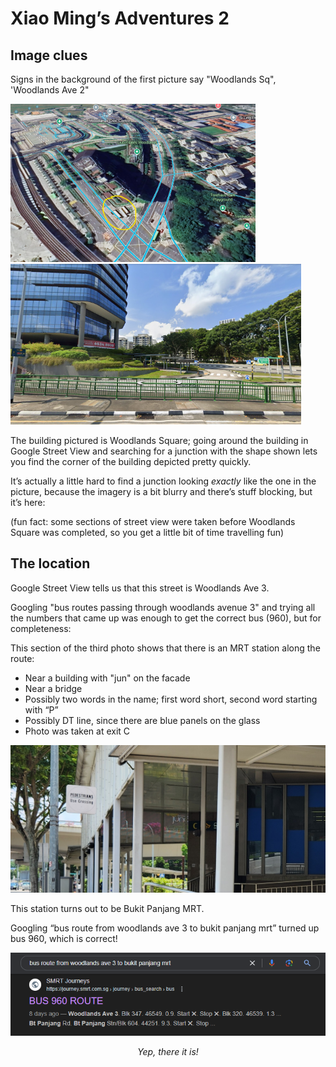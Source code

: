 # Xiao Ming’s Adventures 2

## Image clues
Signs in the background of the first picture say "Woodlands Sq", 'Woodlands Ave 2"

![](images/junction.png) [![](images/location.png)](https://raw.githubusercontent.com/azazazo/blahajctf24-files/refs/heads/main/xiaoming/part2_1.jpg)

The building pictured is Woodlands Square; going around the building in Google Street View and searching for a junction with the shape shown lets you find the corner of the building depicted pretty quickly.

It’s actually a little hard to find a junction looking *exactly* like the one in the picture, because the imagery is a bit blurry and there’s stuff blocking, but it’s here:

(fun fact: some sections of street view were taken before Woodlands Square was completed, so you get a little bit of time travelling fun)

## The location
Google Street View tells us that this street is Woodlands Ave 3.

Googling "bus routes passing through woodlands avenue 3" and trying all the numbers that came up was enough to get the correct bus (960), but for completeness:

This section of the third photo shows that there is an MRT station along the route:

- Near a building with "jun" on the facade
- Near a bridge
- Possibly two words in the name; first word short, second word starting with “P”
- Possibly DT line, since there are blue panels on the glass
- Photo was taken at exit C

[![](images/bukit_panjang_station.png)](https://raw.githubusercontent.com/azazazo/blahajctf24-files/refs/heads/main/xiaoming/part2_3.jpg)

This station turns out to be Bukit Panjang MRT.

Googling “bus route from woodlands ave 3 to bukit panjang mrt” turned up bus 960, which is correct!

![](images/google_result.png)

<p style="text-align: center;"><em>Yep, there it is!</em></p>
